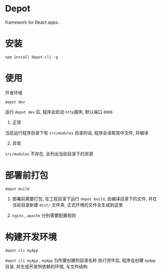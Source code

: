 # Depot

framework for React apps.

# 安装

```
npm install depot-cli -g
```

# 使用


开发环境

```
depot dev
```

运行 `depot dev` 后, 程序会启动 `http`服务, 默认端口 `8000`

1. 正常

当前运行程序目录下有 `src/modules` 目录的话, 程序会读取其中文件, 并编译

2. 异常

`src/modules` 不存在, 会列出当前目录下的资源

# 部署前打包

```
depot build
```

1. 部署前需要打包, 在工程目录下运行 `depot build`, 会编译目录下的文件, 并在当前目录新建 `dist/` 文件夹, 正式环境的文件会生成到这里

2. `nginx` , `apache` 分别需要配置规则

# 构建开发环境

```
depot cli myApp
```

`depot cli myApp` , `myApp` 为所要创建的目录名称
执行完毕后, 程序会创建  `myApp` 目录, 并生成开发所依赖的环境, 与文件结构

